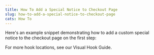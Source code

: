 ```yaml
---
title: How To Add a Special Notice to Checkout Page
slug: how-to-add-a-special-notice-to-checkout-page
cats: How To
---
```



  <p>
    Here's an example snippet demonstrating how to add a custom special notice to the checkout page on the first step:
    <script src="https://gist.github.com/clifgriffin/65534e75305ed87fa2c38ca71a5a294b.js" type="text/javascript"></script>
  </p>
  <p>
    For more hook locations, see our Visual Hook Guide.
  </p>
